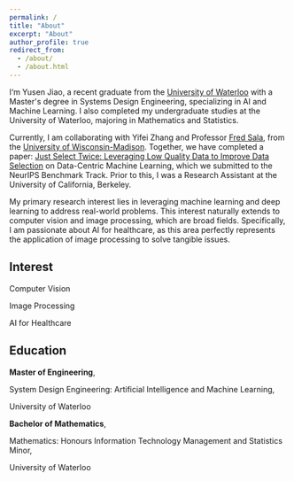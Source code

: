 ```yaml
---
permalink: /
title: "About"
excerpt: "About"
author_profile: true
redirect_from: 
  - /about/
  - /about.html
---
```


I‘m Yusen Jiao, a recent graduate from the [University of Waterloo](https://uwaterloo.ca/) with a Master's degree in Systems Design Engineering, specializing in AI and Machine Learning. I also completed my undergraduate studies at the University of Waterloo, majoring in Mathematics and Statistics. 

Currently, I am collaborating with Yifei Zhang and Professor [Fred Sala](https://pages.cs.wisc.edu/~fredsala/), from the [University of Wisconsin-Madison](https://www.wisc.edu/). Together, we have completed a paper: [Just Select Twice: Leveraging Low Quality Data to Improve Data Selection](https://openreview.net/forum?id=jmHCvlqj2i) on Data-Centric Machine Learning, which we submitted to the NeurIPS Benchmark Track. Prior to this, I was a Research Assistant at the University of California, Berkeley.

My primary research interest lies in leveraging machine learning and deep learning to address real-world problems. This interest naturally extends to computer vision and image processing, which are broad fields. Specifically, I am passionate about AI for healthcare, as this area perfectly represents the application of image processing to solve tangible issues.

## Interest

Computer Vision

Image Processing

AI for Healthcare

## Education

**Master of Engineering**, 

System Design Engineering: Artificial Intelligence and Machine Learning,

University of Waterloo

**Bachelor of Mathematics**, 

Mathematics: Honours Information Technology Management and Statistics Minor,

University of Waterloo

